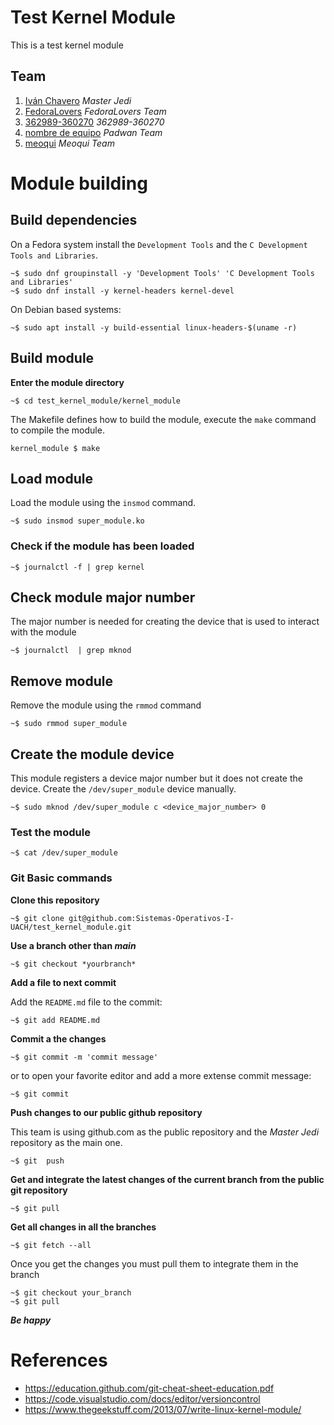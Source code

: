 # Test Kernel Module
This is a test kernel module

## Team



1. [Iván Chavero](https://github.com/imcsk8) *Master Jedi*
2. [FedoraLovers](https://github.com/Sistemas-Operativos-I-UACH/Proyectos-2023-2/tree/main/EquipoFedoraLovers) *FedoraLovers Team*
3. [362989-360270](https://github.com/Sistemas-Operativos-I-UACH/Proyectos-2023-2/tree/main/362989-360270) *362989-360270*
4. [nombre de equipo](https://github.com/Sistemas-Operativos-I-UACH/Proyectos-2023-2) *Padwan Team*
5. [meoqui](https://github.com/Sistemas-Operativos-I-UACH/Proyectos-2023-2/tree/main/358054) *Meoqui Team*
# Module building

## Build dependencies

On a Fedora system install the `Development Tools`  and the `C Development Tools and Libraries`.

```
~$ sudo dnf groupinstall -y 'Development Tools' 'C Development Tools and Libraries'
~$ sudo dnf install -y kernel-headers kernel-devel
```

On Debian based systems:

```
~$ sudo apt install -y build-essential linux-headers-$(uname -r)
```

## Build module

**Enter the module directory**

```
~$ cd test_kernel_module/kernel_module
```

The Makefile defines how to build the module, execute the `make` command to compile the module.

```
kernel_module $ make
```

## Load module

Load the module using the `insmod` command.

```
~$ sudo insmod super_module.ko
```

### Check if the module has been loaded

```
~$ journalctl -f | grep kernel
```

## Check module major number

The major number is needed for creating the device that is used to interact with the module
```
~$ journalctl  | grep mknod
```


## Remove module

Remove the module using the `rmmod` command

```
~$ sudo rmmod super_module
```

## Create the module device

This module registers a device major number but it does not create the device. Create the `/dev/super_module` device manually.

```
~$ sudo mknod /dev/super_module c <device_major_number> 0
```

### Test the module

```
~$ cat /dev/super_module
```


### Git Basic commands

**Clone this repository**

```
~$ git clone git@github.com:Sistemas-Operativos-I-UACH/test_kernel_module.git
```

**Use a branch other than *main***

```
~$ git checkout *yourbranch*
```

**Add a file to next commit**

Add the `README.md` file to the commit:

```
~$ git add README.md
```

**Commit a the changes**
```
~$ git commit -m 'commit message'
```

or to open your favorite editor and add a more extense commit message:

```
~$ git commit
```

**Push changes to our public github repository**

This team is using github.com as the public repository and the *Master Jedi* repository as the main one.

```
~$ git  push
```

**Get and integrate the latest changes of the current branch from the public git repository**

```
~$ git pull
```

**Get all changes in all the branches**

```
~$ git fetch --all
```

Once you get the changes you must pull them to integrate them in the branch

```
~$ git checkout your_branch
~$ git pull
```


***Be happy***

# References

* https://education.github.com/git-cheat-sheet-education.pdf
* https://code.visualstudio.com/docs/editor/versioncontrol
* https://www.thegeekstuff.com/2013/07/write-linux-kernel-module/
